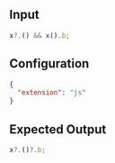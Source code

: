 
## Input
```javascript input
x?.() && x().b;
```

## Configuration
```json configuration
{
  "extension": "js"
}
```

## Expected Output
```javascript expected output
x?.()?.b;
```
